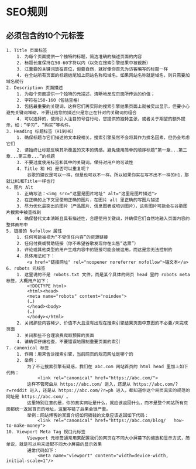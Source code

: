 # SEO规则
## 必须包含的10个元标签
	1. Title 页面标签
		1. 为每个页面提供一个独特的标题，简洁准确的描述页面的内容
		2. 标题长度保持在50-60字符以内（以免在搜索引擎结果中被截断）
		3. 江重要的关键词放在首位，但要自然，就好像你首先为访客编写的标题一样
		4. 在全站所有页面的标题结尾加上网站名称和域名，如果网站名称就是域名，则只需要加域名就行
	2. Description 页面描述
		1. 为每个页面提供一个独特的元描述，清晰地反应页面所传达的价值；
		2. 字符在150-160（包括空格）
		3. 包括最重要的关键词，这样它们再实际的搜索引擎结果页面上就被突出显示，但要小心避免关键词堆砌，不要让给您的描述只是您正在针对的关键词的组合
		4. 可以选择的，使用引人注目的号召行动，您提供的独特主张，或者关于期望的额外提示，如：“学习”、“购买”等构件。
	3. Heading 标题标签（H1到H6）
		1. 确保标题与它们描述的文本段相关。搜索引擎虽然不会将其作为排名因素，但仍会考虑它们
		2. 请始终让标题反映其所覆盖的文本的情感。避免使用简单的顺序标题“第一章...第二章...第三章...”的标题
		3. 不要过度使用标签和其中的关键词。保持对用户的可读性
		4. Title 和 H1 是否可以重复呢？
			谷歌的建议是可以一样，但是也可以不一样。所以如果你实在写不出不一样的H1，那就让H1和Title一样也行
	4. 图片 Alt
		1. 正确写法：<img src="这里是图片地址" alt="这里是图片描述">
		2. 在正确的上下文里使用正确的图片，在图片 alt 里正确的写图片描述
		3. 尽力优化最突出的图片（产品图片、信息图表或培训图片），这些图片可能会在谷歌图片搜索中被查找到
		4. 确保替代文本清晰且具有描述性，合理使用关键词，并确保它们自然地融入页面内容的整体画布中
	5. 链接的 Nofollow 属性
		1. 任何可能被视为“不受信任内容”的资源链接
		2. 任何付费或赞助链接（你不希望谷歌发现你在出售“选票”）
		3. 评论或其他类型的用户生成内容中的链接可能会被滥用，而这是您无法控制的
		4. 具体用法如下：
			<a href="链接网址" rel="noopener noreferrer nofollow">锚文本</a>	
	6. robots 元标签
		1. 这里说的不是 robots.txt 文件，而是某个具体的网页 head 里的 robots meta 标签，大概用户如下：
			<!DOCTYPE html>
			<html><head>
			<meta name="robots" content="noindex">
			(…)
			</head><body>
			(…)
			</body></html>
		2. 关闭那些内容稀少、价值不大且没有出现在搜索引擎结果页面中意图的不必要/未完成页面
		3. 关闭那些不合理浪费爬取预算的页面
		4. 请确保仔细检查，不要错误地限制重要页面的索引
	7. canonical 标签
		1. 作用：用来告诉搜索引擎，当前网页的规范网址是哪个的
		2. 举例：
			为了不让搜索引擎有疑惑，我们在 abc.com 网站首页的 html head 里加上如下代码：
				<link rel="canonical" href="https://abc.com/">
			这样不管爬虫从 https://abc.com/ 进入，还是从 https://abc.com/?r=reddit 进入，还是从 https://abc.com/?r=ph 进入，都知道你这个网页真实的规范的网址是 https://abc.com/ 。
			这里特别注意的是，你的真实网址是什么，就应该返回什么，而不是整个网站所有页面都统一返回首页的地址，这里写错了后果会很严重。
			举例：网站博客的某篇介绍如何搞钱的文章应该返回如下代码：
				<link rel="canonical" href="https://abc.com/blog/	how-to-make-money">
	10. Viewport Meta Tag 视口元标签
			Viewport 元标签通常用来配置我们的网页在不同大小屏幕下的缩放和显示方式，简单说，就是可以用来适配不同大小屏幕的显示效果
			通常代码如下：
				<meta name="viewport" content="width=device-width, initial-scale=1"/>